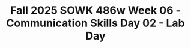 ---
layout: single_embed_slide
title: "Fall 2025 SOWK 486w Week 06 - Communication Skills Day 02 - Lab Day"
presentation_id: kJblQP
slides:
  - slide_name: ../deck-kJblQP-large-0.jpeg
    slide_thumbnail: ../deck-kJblQP-thumb-0.jpeg
    slide_alt: "The slide features text discussing 'communication skills,' focusing on conveying empathy and authenticity. Two outlined profiles face each other. Context includes a brown background with informational text about a course."
  - slide_name: ../deck-kJblQP-large-1.jpeg
    slide_thumbnail: ../deck-kJblQP-thumb-1.jpeg
    slide_alt: "The image shows a presentation slide divided into two sections. The left lists the 'Week Six Plan' agenda with points on learning and skills. The right outlines 'Learning Objectives,' focusing on empathy and communication."
  - slide_name: ../deck-kJblQP-large-2.jpeg
    slide_thumbnail: ../deck-kJblQP-thumb-2.jpeg
    slide_alt: "The slide presents a titled section 'What We Have Been Learning.' On the left, a circular diagram labeled 'Working in Circles' emphasizes respectful, heartfelt communication. On the right, three reflective questions about class takeaways and personal development as a social worker. Title: 'Fall 2025 SOWK 486w' and 'Jacob Campbell, Ph.D.'Text on the diagram:- Respect the talking piece- Speak from the heart- Listen from the heart- Trust that you know what to say- Say just enoughQuestions:- What are some things that you feel like you can take away from this class so far?- What are ways that you are implementing or incorporating things you have been learning in any of your classes into your life?- What do you need to be a better social worker as you progress through your education?"
  - slide_name: ../deck-kJblQP-large-3.jpeg
    slide_thumbnail: ../deck-kJblQP-thumb-3.jpeg
    slide_alt: "The slide features bold text 'OBSERVATION YOUR CONVERSATIONS LAST WEEK' above binoculars icon, detailing tasks: A. Observe empathic messages in interactions. B. Practice attentive listening and empathic responses, influencing interactions and feelings."
  - slide_name: ../deck-kJblQP-large-4.jpeg
    slide_thumbnail: ../deck-kJblQP-thumb-4.jpeg
    slide_alt: "The slide features text discussing a single woman, age 80, expressing fear about moving to an independent living complex, highlighting apprehensions of loneliness and unfamiliarity. It relates to empathic communication practice."
  - slide_name: ../deck-kJblQP-large-5.jpeg
    slide_thumbnail: ../deck-kJblQP-thumb-5.jpeg
    slide_alt: "A presentation slide displays discussion text: 'Male, age 16 [in weekly visit to social work probation officer]: 'I don’t see the sense in...every (expletive) week...haven’t been in any trouble...You should know by now you can trust me.'' Context includes course information: 'Fall 2025 SOWK 486w, Communication Skills, Jacob Campbell, Ph.D., LICSW at Heritage University.'"
  - slide_name: ../deck-kJblQP-large-6.jpeg
    slide_thumbnail: ../deck-kJblQP-thumb-6.jpeg
    slide_alt: "A pair of red sneakers is untied against a dark, textured background. Text on the slide titled 'Teaching Empathy' discusses teaching clients empathetic responding, such as validation and providing positive feedback."
  - slide_name: ../deck-kJblQP-large-7.jpeg
    slide_thumbnail: ../deck-kJblQP-thumb-7.jpeg
    slide_alt: "Red sneakers rest on a gray concrete surface. Text beside them reads: 'Work in teams of three or four to design a planned intervention for teaching empathy. What population would you work with? How would you teach them empathy? What would some of the sessions look like? You will have approximately 15 minutes to generate ideas, and then you will share them with the group.' Photo credit: Paulina Milde-Jachowska on Unsplash."
  - slide_name: ../deck-kJblQP-large-8.jpeg
    slide_thumbnail: ../deck-kJblQP-thumb-8.jpeg
    slide_alt: "A shopping cart icon sits on the left, while text on the right lists 'Following Skills': Furthering Responses, Reflection Responses, Closed-Ended Responses, Open-Ended Responses, Providing & Maintaining Focus, Summarizing, Seeking Concreteness."
  - slide_name: ../deck-kJblQP-large-9.jpeg
    slide_thumbnail: ../deck-kJblQP-thumb-9.jpeg
    slide_alt: "Shopping cart graphic holding words, like 'responses,' is tilted right. Text beside it reads: 'Following Skills: Furthering Responses,' listing 'Nonverbal minimal prompts,' 'Verbal minimal prompts,' 'Accent responses.' Context: educational presentation slide."
  - slide_name: ../deck-kJblQP-large-10.jpeg
    slide_thumbnail: ../deck-kJblQP-thumb-10.jpeg
    slide_alt: "A shopping cart releases words like 'empathic responses' and 'concreteness.' Text explains reflection skills: 'Reflection of Content' for cognitive aspects, and 'Reflection of Affect' for emotional connections in client communication."
  - slide_name: ../deck-kJblQP-large-11.jpeg
    slide_thumbnail: ../deck-kJblQP-thumb-11.jpeg
    slide_alt: "A young woman stands, looking serious, amidst a group of people indoors. Text reads: 'I am Home,' 'From LaGravenese, R. (2007, January 5). Freedom Writers [Drama]. Paramount Pictures,' 'Communication Skills,' 'Jacob Campbell, Ph.D., LICSW at Heritage University,' 'Fall 2025 SOWK 486w,' '(Hepworth et al, 2023),' 'MOVIECLIPS.COM.'"
  - slide_name: ../deck-kJblQP-large-12.jpeg
    slide_thumbnail: ../deck-kJblQP-thumb-12.jpeg
    slide_alt: "A shopping cart with words like 'responses' and 'reflections' tilting out. Text includes: 'FOLLOWING SKILLS,' 'Simple Reflections,' 'Complex Reflections,' 'Reframing,' and explanations on reflection techniques in counseling."
  - slide_name: ../deck-kJblQP-large-13.jpeg
    slide_thumbnail: ../deck-kJblQP-thumb-13.jpeg
    slide_alt: "Shopping cart carries words 'closed responses,' 'focusing,' 'concreteness,' and 'minimal encouragers' diagonally. Red box reads: 'Define a topic and restrict the client’s response to a few words or a simple yes or no answer.' Top text: 'FOLLOWING SKILLS CLOSED-ENDED RESPONSES.' Bottom text includes 'Fall 2023 SOWK 486w,' 'Communication Skills (Hepworth et al. 2023),' 'Jacob Campbell, Ph.D., LICSW at Heritage University.'"
  - slide_name: ../deck-kJblQP-large-14.jpeg
    slide_thumbnail: ../deck-kJblQP-thumb-14.jpeg
    slide_alt: "Shopping cart in motion on a white background. Words like 'INVITING RESPONSES' and 'OPEN-ENDED RESPONSES' appear outside the cart. Text box reads: 'Invite expanded expression and leave the client free to express what seems most relevant and important.' Context indicates communication skills."
  - slide_name: ../deck-kJblQP-large-15.jpeg
    slide_thumbnail: ../deck-kJblQP-thumb-15.jpeg
    slide_alt: "Shopping cart filled with text, 'OPEN RESPONSES,' 'ADDED CLARITY,' 'CONCRETENESS,' representing ideas. Right side lists: 1. Selecting topics for exploration 2. Exploring topics in depth 3. Managing obstacles to focusing. Titled 'FOLLOWING SKILLS: PROVIDING & MAINTAINING FOCUS.' Context: Presentation slide."
  - slide_name: ../deck-kJblQP-large-16.jpeg
    slide_thumbnail: ../deck-kJblQP-thumb-16.jpeg
    slide_alt: "A shopping cart holds various text labels, such as 'Responses' and 'Concreteness.' Nearby, a list outlines summarizing skills: highlighting key aspects, making connections, reviewing focal points, and recapitulating progress."
  - slide_name: ../deck-kJblQP-large-17.jpeg
    slide_thumbnail: ../deck-kJblQP-thumb-17.jpeg
    slide_alt: "A shopping cart displays words like 'MINIMAL ENCOURAGERS' and 'PROBES,' suggesting communication strategies. Text lists skills: checking perceptions, clarifying terms, exploring conclusions, and personalizing statements. Context: educational presentation slide on communication skills."
  - slide_name: ../deck-kJblQP-large-18.jpeg
    slide_thumbnail: ../deck-kJblQP-thumb-18.jpeg
    slide_alt: "Shopping cart features text 'MINIMAL ENCOURAGES,' 'FOLLOWED RESPONSES,' and 'RELATED RESPONSES'; slide lists 'Eliciting Specific Feelings,' 'Focusing on the Here and Now,' 'Eliciting Details Related to Clients’ Experiences,' 'Eliciting Details Related to Interactional Behavior.'"
  - slide_name: ../deck-kJblQP-large-19.jpeg
    slide_thumbnail: ../deck-kJblQP-thumb-19.jpeg
    slide_alt: "Shopping cart image on left; text on right titled 'FOLLOWING SKILLS' lists: Furthering Responses, Reflection Responses, Closed-Ended Responses, Open-Ended Responses, Providing & Maintaining Focus, Summarizing, Seeking Concreteness. Context: educational slide."
  - slide_name: ../deck-kJblQP-large-20.jpeg
    slide_thumbnail: ../deck-kJblQP-thumb-20.jpeg
    slide_alt: "Slide titled 'Following Skills & Initial Interview' with a table on the left listing activities, a brainstorming prompt at the top right, and three labeled circles for roles: 'SW,' 'Observer,' and 'Client.' Debrief questions are also listed."
  - slide_name: ../deck-kJblQP-large-21.jpeg
    slide_thumbnail: ../deck-kJblQP-thumb-21.jpeg
    slide_alt: "Slide with centered text reading 'DEMONSTRATION' and description on left: 'You are a BASW student referred to meet with your field practicum placement adviser to determine your practicum placement for next year.' Footer: course info and instructor's name."
  - slide_name: ../deck-kJblQP-large-22.jpeg
    slide_thumbnail: ../deck-kJblQP-thumb-22.jpeg
    slide_alt: "The slide titled 'Role Play Session 1' describes a freshman college student experiencing anxiety and difficulty sleeping. Text explains a clinic referral and feelings of homesickness. A diagram shows roles: 'SW,' 'Client,' and 'Observer.' Footer notes: 'Fall 2025 SOWK 486w,' 'Communication Skills,' and 'Jacob Campbell, Ph.D., LICSW at Heritage University.'"
  - slide_name: ../deck-kJblQP-large-23.jpeg
    slide_thumbnail: ../deck-kJblQP-thumb-23.jpeg
    slide_alt: "Slide titled 'Role Play Session 2' describes a referral to domestic violence services with feelings of conflict about marriage loyalty. Includes a diagram with circles labeled 'SW,' 'Client,' and 'Observer.'"
  - slide_name: ../deck-kJblQP-large-24.jpeg
    slide_thumbnail: ../deck-kJblQP-thumb-24.jpeg
    slide_alt: "The image is a presentation slide titled 'ROLE PLAY SESSION 3,' describing a scenario of a homeless person seeking housing options and coping skills. It includes a diagram with labeled circles: 'SW' (green) for social worker, 'CLIENT' (red), and 'OBSERVER' (blue), marked 'Before Interview After.' Footer mentions 'Fall 2025 SOWK 486w Communication Skills' and 'Jacob Campbell, Ph.D., LICSW at Heritage University.'"
  - slide_name: ../deck-kJblQP-large-25.jpeg
    slide_thumbnail: ../deck-kJblQP-thumb-25.jpeg
    slide_alt: "A shopping cart appears beside text listing skills: 'Furthering Responses, Reflection Responses, Closed-Ended Responses, Open-Ended Responses, Providing & Maintaining Focus, Summarizing, Seeking Concreteness.' Context: Presentation slide on communication skills."
---